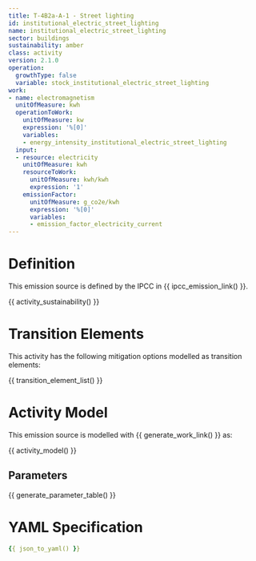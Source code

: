 ```yaml
---
title: T-4B2a-A-1 - Street lighting
id: institutional_electric_street_lighting
name: institutional_electric_street_lighting
sector: buildings
sustainability: amber
class: activity
version: 2.1.0
operation:
  growthType: false
  variable: stock_institutional_electric_street_lighting
work:
- name: electromagnetism
  unitOfMeasure: kwh
  operationToWork:
    unitOfMeasure: kw
    expression: '%[0]'
    variables:
    - energy_intensity_institutional_electric_street_lighting
  input:
  - resource: electricity
    unitOfMeasure: kwh
    resourceToWork:
      unitOfMeasure: kwh/kwh
      expression: '1'
    emissionFactor:
      unitOfMeasure: g_co2e/kwh
      expression: '%[0]'
      variables:
      - emission_factor_electricity_current
---
```

# Definition
This emission source is defined by the IPCC in {{ ipcc_emission_link() }}.


{{ activity_sustainability() }}

# Transition Elements

This activity has the following mitigation options modelled as transition elements:

{{ transition_element_list() }}

# Activity Model
This emission source is modelled with {{ generate_work_link() }} as:

{{ activity_model() }}

## Parameters

{{ generate_parameter_table() }}

# YAML Specification

```yaml
{{ json_to_yaml() }}
```
